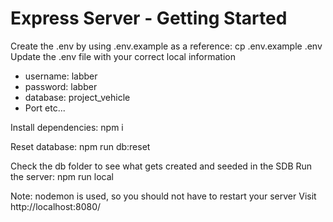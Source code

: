 # Express Server - Getting Started

Create the .env by using .env.example as a reference: cp .env.example .env Update the .env file with your correct local information

- username: labber
- password: labber
- database: project_vehicle
- Port etc...

Install dependencies: npm i

Reset database: npm run db:reset

Check the db folder to see what gets created and seeded in the SDB Run the server: npm run local

Note: nodemon is used, so you should not have to restart your server Visit http://localhost:8080/
